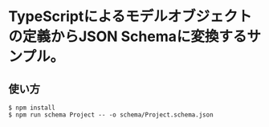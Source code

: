 # TypeScriptによるモデルオブジェクトの定義からJSON Schemaに変換するサンプル。

## 使い方

```
$ npm install
$ npm run schema Project -- -o schema/Project.schema.json
```